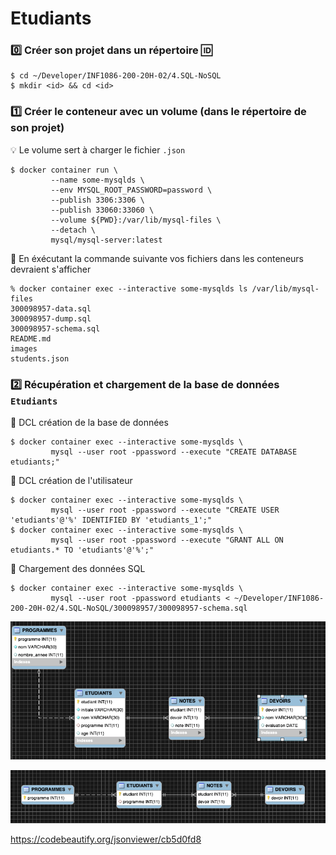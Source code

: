 # Etudiants

### :zero: Créer son projet dans un répertoire :id:

```
$ cd ~/Developer/INF1086-200-20H-02/4.SQL-NoSQL
$ mkdir <id> && cd <id>
```


### :one: Créer le conteneur avec un volume (dans le répertoire de son projet)

:bulb: Le volume sert à charger le fichier `.json`

```
$ docker container run \
         --name some-mysqlds \
         --env MYSQL_ROOT_PASSWORD=password \
         --publish 3306:3306 \
         --publish 33060:33060 \
         --volume ${PWD}:/var/lib/mysql-files \
         --detach \
         mysql/mysql-server:latest
```

:pushpin: En éxécutant la commande suivante vos fichiers dans les conteneurs devraient s'afficher

```
% docker container exec --interactive some-mysqlds ls /var/lib/mysql-files
300098957-data.sql
300098957-dump.sql
300098957-schema.sql
README.md
images
students.json
```



### :two: Récupération et chargement de la base de données `Etudiants`

:pushpin: DCL création de la base de données


```
$ docker container exec --interactive some-mysqlds \
         mysql --user root -ppassword --execute "CREATE DATABASE etudiants;"
```

:pushpin: DCL création de l'utilisateur


```
$ docker container exec --interactive some-mysqlds \
         mysql --user root -ppassword --execute "CREATE USER 'etudiants'@'%' IDENTIFIED BY 'etudiants_1';"
$ docker container exec --interactive some-mysqlds \
         mysql --user root -ppassword --execute "GRANT ALL ON etudiants.* TO 'etudiants'@'%';"
```

:pushpin: Chargement des données SQL

```
$ docker container exec --interactive some-mysqlds \
         mysql --user root -ppassword etudiants < ~/Developer/INF1086-200-20H-02/4.SQL-NoSQL/300098957/300098957-schema.sql
```


![image](images/schema.png)


![image](images/pk-fk.png)


https://codebeautify.org/jsonviewer/cb5d0fd8

